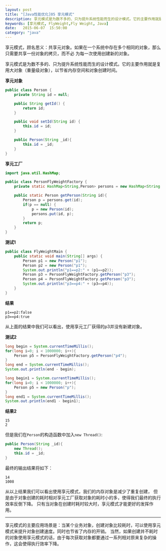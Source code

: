 ```yaml
---
layout: post
title: "[Java性能优化]05 享元模式"
description: 享元模式是为数不多的、只为提升系统性能而生的设计模式。它的主要作用就是复用大对象（重量级对象），以节省内存空间和对象创建时间。
keywords: [享元模式, FlyWeight,Fly Weight, Java]
date:   2015-06-07  15:50:00
category: "java"
---
```


享元模式，顾名思义：共享元对象。如果在一个系统中存在多个相同的对象，那么只需要共享一份对象的拷贝，而不必
为每一次使用创建新的对象。

享元模式是为数不多的、只为提升系统性能而生的设计模式。它的主要作用就是复用大对象（重量级对象），以节省内存空间和对象创建时间。

**享元对象**

```java
public class Person {
    private String id = null;

    public String getId() {
        return id;
    }

    public void setId(String id) {
        this.id = id;
    }

    public Person(String _id){
        this.id = _id;
    }
}
```

**享元工厂**

```java
import java.util.HashMap;

public class PersonFlyWeightFactory {
    private static HashMap<String,Person> persons = new HashMap<String, Person>();

    public static Person getPerson(String id){
        Person p = persons.get(id);
        if(p == null) {
            p = new Person(id);
            persons.put(id, p);
        }
        return p;
    }
}

```

**测试1**

```java
public class FlyWeightMain {
    public static void main(String[] args) {
        Person p1 = new Person("p1");
        Person p2 = new Person("p1");
        System.out.println("p1==p2:" + (p1==p2));
        Person p3 = PersonFlyWeightFactory.getPerson("p3");
        Person p4 = PersonFlyWeightFactory.getPerson("p3");
        System.out.println("p3==p4:" + (p3==p4));
    }
}

```

**结果**

```
p1==p2:false
p3==p4:true
```
从上面的结果中我们可以看出，使用享元工厂获得的p3并没有新建对象。

**测试2**

```java
long begin = System.currentTimeMillis();
for(long i=0; i < 1000000; i++){
    Person p5 = PersonFlyWeightFactory.getPerson("p4");
}
long end = System.currentTimeMillis();
System.out.println(end - begin);

long begin1 = System.currentTimeMillis();
for(long i=0; i < 1000000; i++){
    Person p5 = new Person("p");
}
long end1 = System.currentTimeMillis();
System.out.println(end1 - begin1);
```
**结果2**

```
15
2
```
但是我们在`Person`的构造函数中加入`new Thread()`:

```java
public Person(String _id){
    new Thread();
    this.id = _id;
}
```
最终的输出结果将如下：

```
14
1008
```

从以上结果我们可以看出使用享元模式，我们的内存对象是减少了重复创建，
但是由于对象创建的耗时相对享元工厂获取对象的耗时小的多，使得我们最终的执行效率反倒下降。
只有当对象在创建时耗时较大时，享元模式才能更好的发挥作用。

---

享元模式的主要应用场景是：当某个业务对象，创建对象比较耗时，可以使用享元模式来提升对象创建速度。同时也节省了内存的开销。
当然，如果创建并不耗时的对象使用享元模式的话，由于每次获取对象都要通过一系列相对原来复杂的操作，这会使得执行效率下降。
